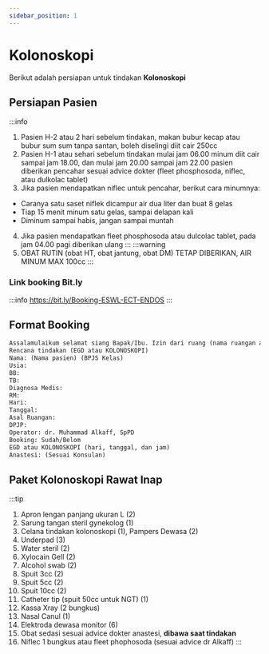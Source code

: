 ```yaml
---
sidebar_position: 1
---
```


# Kolonoskopi

Berikut adalah persiapan untuk tindakan **Kolonoskopi**

## Persiapan Pasien
:::info
1. Pasien H-2 atau 2 hari sebelum tindakan, makan bubur kecap atau bubur sum sum tanpa santan, boleh diselingi diit cair 250cc
2. Pasien H-1 atau sehari sebelum tindakan mulai jam 06.00 minum diit cair sampai jam 18.00, dan mulai jam 20.00 sampai jam 22.00 pasien diberikan pencahar sesuai advice dokter (fleet phosphosoda, niflec, atau dulkolac tablet)
3. Jika pasien mendapatkan niflec untuk pencahar, berikut cara minumnya:
- Caranya satu saset niflek dicampur air dua liter dan buat 8 gelas
- Tiap 15 menit minum satu gelas, sampai delapan kali
- Diminum sampai habis, jangan sampai muntah
4. Jika pasien mendapatkan fleet phosphosoda atau dulcolac tablet, pada jam 04.00 pagi diberikan ulang
:::
:::warning
5. OBAT RUTIN (obat HT, obat jantung, obat DM) TETAP DIBERIKAN, AIR MINUM MAX 100cc
:::

### Link booking Bit.ly
:::info
https://bit.ly/Booking-ESWL-ECT-ENDOS
:::

## Format Booking
```md title=""
Assalamulaikum selamat siang Bapak/Ibu. Izin dari ruang (nama ruangan asal).
Rencana tindakan (EGD atau KOLONOSKOPI)
Nama: (Nama pasien) (BPJS Kelas)
Usia:
BB:
TB:
Diagnosa Medis:
RM:
Hari:
Tanggal:
Asal Ruangan:
DPJP:
Operator: dr. Muhammad Alkaff, SpPD
Booking: Sudah/Belom
EGD atau KOLONOSKOPI (hari, tanggal, dan jam)
Anastesi: (Sesuai Konsulan)
```

## Paket Kolonoskopi Rawat Inap
:::tip
1. Apron lengan panjang ukuran L (2)
2. Sarung tangan steril gynekolog (1)
3. Celana tindakan kolonoskopi (1), Pampers Dewasa (2)
4. Underpad (3)
5. Water steril (2)
6. Xylocain Gell (2)
7. Alcohol swab (2)
8. Spuit 3cc (2)
9. Spuit 5cc (2)
10. Spuit 10cc (2)
11. Catheter tip (spuit 50cc untuk NGT) (1)
12. Kassa Xray (2 bungkus)
13. Nasal Canul (1)
14. Elektroda dewasa monitor (6)
15. Obat sedasi sesuai advice dokter anastesi, **dibawa saat tindakan**
16. Niflec 1 bungkus atau fleet phophosoda (sesuai advice dr Alkaff)
:::